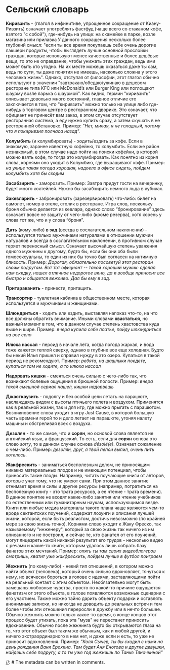 [//]: HEADER
# Сельский словарь

  **Киривзить** - (глагол в инфинитиве, упрощенное сокращение от Киану-Ривзить) означает употреблять фастфуд (чаще всего со стаканом кофе, взятого "с собой"), где-нибудь на улице: на скамейке в парке, возле магазина или прилавка   У данного сокращения несколько более глубокий смысл: "если ты все время покупаешь себе очень дорогие лакшери продукты, чтобы выглядеть лучше основной прослойки граждан, которые используют менее качественные и более дешёвые вещи, то это не оправдание, чтобы унижать этих граждан, ведь ими может быть кто угодно. На их месте можешь оказаться даже ты сам, ведь по сути, ты даже понятия не имеешь, насколько сложна у этого человека жизнь". Однако, отступая от философии, этот глагол обычно используют в значении "завтракаю/обедаю/ужинаю в дешевом ресторане типа KFC или McDonald’s или Burger King или поглощают шаурму возле ларька с шаурмой". Как видно, термин "киривзить" описывает довольно много состояний, главное отличие его заключается в том, что "киривзить" можно только на улице либо где-нибудь в торговом центре в ресторанном дворике. Это означает, что официант не принесёт вам заказ, в этом случае отсутствует ресторанная система, а еду нужно купить сразу, а затем скушать в не ресторанной обстановке.   Пример:   *"Нет, милая, я не голодный, потому что я покиривзил полчаса назад".*

  **Колумбить** (и колумбировать) - ходить/ездить за кофе. Если в знакомую, заранее известную кофейню, то колумбить. Если же район незнакомый, в этом случае надо пойти на поиски кофейни, в которой можно взять кофе, то тогда это колумбировать. Как понятно из корня слова, корнями оно уходит в Колумбию, где выращивают кофе. Пример: *на улице такая погода хорошая, надоело в офисе сидеть, пойдем колумбить хотя бы сходим*

  **Засабзирить** - заморозить. Пример: Завтра придут гости на вечеринку, будет много коктейлей. Нужно бы засабзирить немного льда в кубиках.
  
  **Закевларить** - забронировать (зарезервировать) что-либо: билет на самолет, номер в отеле, столик в ресторане. Игра слов, поскольку броня обычно делается из кевлара, однако слово “бронирование” здесь означает вовсе не защиту от чего-либо (кроме резерва), хотя корень у слова тот же, что и у слова “броня”.
  
  **Дать** (кому-либо) **в зад** (всегда в сослагательном наклонении) - используется только мужчинами натуралами в отношении мужчин натуралов и всегда в сослагательном наклонении, в противном случае теряет переносный смысл. Означает высочайшую степень уважения одного мужчины к другому, будто бы, если бы они оба были гомосексуальны, то один из них бы точно был согласен на интимную близость. Пример: *Дорогая, обязательно посоветуй этот ресторан своим подругам. Вот тот официант -- такой хороший мужик: сделал нам скидку, нашел отличное недорогое вино, да и вообще приносит все быстро и общается вежливо. Дал бы ему в зад.* 
  
  **Притараканить** - принести, притащить.

  **Трансортир** - туалетная кабинка в общественном месте, которая используется и мужчинами и женщинами.

  **Шлюндриться** - ходить или ездить, выставляя напоказ что-то, на что все должны обратить внимание. Иными словами **хвастаться**, но важный момент в том, что в данном случае степень хвастовства куда выше и шире. Пример: *вчера купила себе платье, пойду шлюндриться на все село*
  
  **Илюха нассал** - пероид в начале лета, когда погода жаркая, и вода тоже кажется теплой сверху, однако в глубине все еще холодная. Будто бы некий Илья пришел и справил нужду в это озеро. Купаться в такой период не рекомендуют. Пример: *ребята, на шашлыки поедете, купаться там не ходите, а то илюха нассал*
  
  **Надорвать кишки** - смеяться очень сильно с чего-либо так, что возникают болевые ощущения в брюшной полости. Пример: *вчера такой смешной сериал нашел, кишки надорвешь*
  
  **Джасткаузить** - подолгу и без особой цели летать на парашюте, наслаждаясь видом с высоты птичьего полета и воздухом. Применятся как в реальной жизни, так и для игр, где можно прыгать с парашютом. Возникновение слова уходит в игру Just Cause, в которой большую часть времени герой то и дело летает на парашюте, угоняя налету машины и обстреливая всех с воздуха.
  
  **Дезолян** - то же самое, что и **сорян**, но основой слова является не английский язык, а французский. То есть, если для **сорян** основа это слово *sorry*, то в данном случае основа *désolé(e)*. Означает сожаление о чем-либо. Пример: *дезолян, друг, я твой пепси выпил, очень пить хотелось.*

 **Жакфрескить** - заниматься бесполезным делом, не приносящим никаких материальных плодов и не имеющим потенциал, чтобы приносить такие плоды. Например, читать поучающие книги от авторов, которые учат тому, что не умеют сами. При этом данное занятие отнимает время и силы и другие ресурсы (например, потратиться на бесполезную книгу - это трата ресурсов, а ее чтение - трата времени). В данное понятие не входят какие-либо занятия или чтение учебников по естественным или гуманитарным наукам, использующимся везде. Книги или любые медиа материалы такого плана чаще являются чем-то вроде сектантских поучений, содержат лозунги и описания лучшей жизни, которой, если быть реалистом, достичь невозможно (по крайней мере за свою жизнь точно). Корнями слово уходит к Жаку Фреско, так называемому "инженеру", который за свою жизнь так ничего из им описанного и не построил, и сейчас те, кто фанател от его поучений, могут лицезреть какой никакой результат его трудов - несколько видео с речами и какие-то книги, которым удалось лишь собрать базу фанатов этих мечтаний. Пример: *опять ты там своих видеоблогеров смотришь, хватит уже жакфрескить, пойдем лучше в футбол поиграем*

 **Жежнить** (по кому-либо) - некий тип отношений, в котором можно найти объект (человека), который очень сильно вдохновляет, тянуться к нему, но всячески бороться в голове с идеями, заставляющими пойти на реальный контакт с этим объектом. Необязательно могут быть замешаны любовные чувства, просто по какой-то причине ощущается фанатизм от этого объекта, в голове появляются возможные сценарии с его участием. Также можно тайно дарить объекту подарки и оставлять анонимные записки, но никогда не доводить до реальных встреч и тем более чтобы эти отношения переросли в дружбу или в нечто большее. Обычно жежнить можно только какое-то время, в конце концов этот процесс будет утихать, пока эта "муза" не перестанет приносить вдохновение. Обычно после жежнинга будто бы открываются глаза на то, что этот объект был таким же обычным, как и любой другой, и ничего экстраординарного в нем нет, и даже если и есть, то уже не приносит вдохновления. Пример: *"Коля Сычев, ты бы сходил с нами на день рождения Вани Ерохина. Там будет Аня Енотова и другие девушки, найдешь себе подругу, а то ты уже год жежнишь по Танке Тяночкиной"*

[//]: # The metadata can be written in comments.
